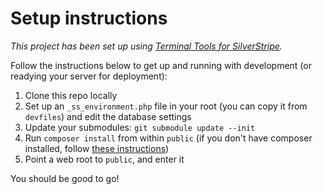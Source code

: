 # Setup instructions

_This project has been set up using [Terminal Tools for SilverStripe](https://github.com/titledk/ttools-silverstripe)._

Follow the instructions below to get up and running with development (or readying your server for deployment):

1. Clone this repo locally
2. Set up an `_ss_environment.php` file in your root (you can copy it from `devfiles`) and edit the database settings
3. Update your submodules: `git submodule update --init`
4. Run `composer install` from within `public` (if you don't have composer installed, follow [these instructions](http://doc.silverstripe.org/en/getting_started/composer#installing-composer))
5. Point a web root to `public`, and enter it

You should be good to go!



